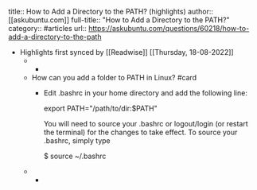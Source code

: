 title:: How to Add a Directory to the PATH? (highlights)
author:: [[askubuntu.com]]
full-title:: "How to Add a Directory to the PATH?"
category:: #articles
url:: https://askubuntu.com/questions/60218/how-to-add-a-directory-to-the-path

- Highlights first synced by [[Readwise]] [[Thursday, 18-08-2022]]
	- -
	- How can you add a folder to PATH in Linux? #card
		- Edit .bashrc in your home directory and add the following line:
		  
		  export PATH="/path/to/dir:$PATH"
		  
		  
		  You will need to source your .bashrc or logout/login (or restart the terminal) for the changes to take effect. To source your .bashrc, simply type
		  
		  $ source ~/.bashrc
	- -